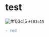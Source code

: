 # test

![#f03c15](https://via.placeholder.com/15/f03c15/000000?text=yo) `#f03c15`




```diff
- red
```
